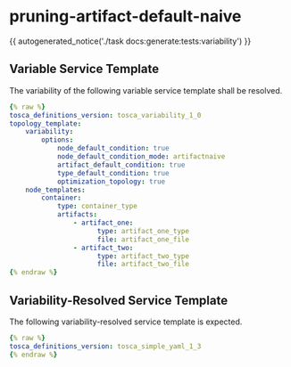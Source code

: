 # pruning-artifact-default-naive

{{ autogenerated_notice('./task docs:generate:tests:variability') }}


## Variable Service Template

The variability of the following variable service template shall be resolved.

```yaml linenums="1"
{% raw %}
tosca_definitions_version: tosca_variability_1_0
topology_template:
    variability:
        options:
            node_default_condition: true
            node_default_condition_mode: artifactnaive
            artifact_default_condition: true
            type_default_condition: true
            optimization_topology: true
    node_templates:
        container:
            type: container_type
            artifacts:
                - artifact_one:
                      type: artifact_one_type
                      file: artifact_one_file
                - artifact_two:
                      type: artifact_two_type
                      file: artifact_two_file
{% endraw %}
```




## Variability-Resolved Service Template

The following variability-resolved service template is expected.

```yaml linenums="1"
{% raw %}
tosca_definitions_version: tosca_simple_yaml_1_3
{% endraw %}
```

